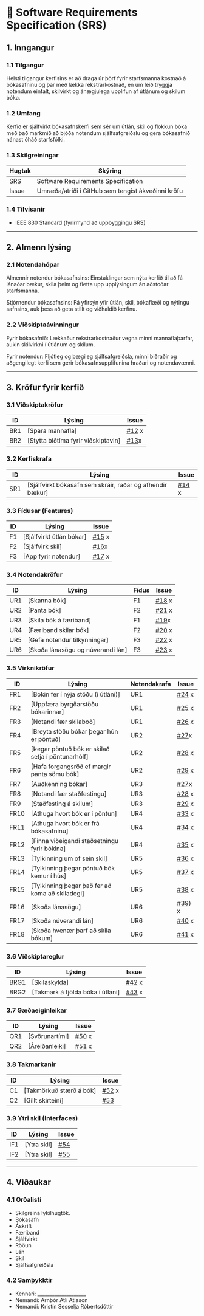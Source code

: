 # 📄 Software Requirements Specification (SRS)

## 1. Inngangur
### 1.1 Tilgangur
Helsti tilgangur kerfisins er að draga úr þörf fyrir starfsmanna kostnað á bókasafninu og þar með lækka rekstrarkostnað, en um leið tryggja notendum einfalt, skilvirkt og ánægjulega upplifun af útlánum og skilum bóka.

### 1.2 Umfang
Kerfið er sjálfvirkt bókasafnskerfi sem sér um útlán, skil og flokkun bóka með það markmið að bjóða notendum sjálfsafgreiðslu og gera bókasafnið nánast óháð starfsfólki.

### 1.3 Skilgreiningar
| Hugtak | Skýring |
|--------|---------|
| SRS | Software Requirements Specification |
| Issue | Umræða/atriði í GitHub sem tengist ákveðinni kröfu |

### 1.4 Tilvísanir
- IEEE 830 Standard (fyrirmynd að uppbyggingu SRS)

---

## 2. Almenn lýsing
### 2.1 Notendahópar
Almennir notendur bókasafnsins: Einstaklingar sem nýta kerfið til að fá lánaðar bækur, skila þeim og fletta upp upplýsingum án aðstoðar starfsmanna.

Stjórnendur bókasafnsins: Fá yfirsýn yfir útlán, skil, bókaflæði og nýtingu safnsins, auk þess að geta stillt og viðhaldið kerfinu.

### 2.2 Viðskiptaávinningur
Fyrir bókasafnið: Lækkaður rekstrarkostnaður vegna minni mannaflaþarfar, aukin skilvirkni í útlánum og skilum.

Fyrir notendur: Fljótleg og þægileg sjálfsafgreiðsla, minni biðraðir og aðgengilegt kerfi sem gerir bókasafnsupplifunina hraðari og notendavænni.

---

## 3. Kröfur fyrir kerfið

### 3.1 Viðskiptakröfur
| ID  | Lýsing | Issue |
|-----|--------|-------|
| BR1 | [Spara mannafla] | [#12](https://github.com/ArnthorAtli/Krofugreiningar-Verkefni-1/issues/1#issue-3363417922) x|
| BR2 | [Stytta biðtíma fyrir viðskiptavin] | [#13](https://github.com/ArnthorAtli/Krofugreiningar-Verkefni-1/issues/11#issue-3363615584)x|

### 3.2 Kerfiskrafa
| ID  | Lýsing | Issue |
|-----|--------|-------|
| SR1 | [Sjálfvirkt bókasafn sem skráir, raðar og afhendir bækur] | [#14](https://github.com/ArnthorAtli/Krofugreiningar-Verkefni-1/issues/9#issue-3363566402) x|

### 3.3 Fídusar (Features)
| ID  | Lýsing | Issue |
|-----|--------|-------|
| F1  | [Sjálfvirkt útlán bókar] | [#15](https://github.com/ArnthorAtli/Krofugreiningar-Verkefni-1/issues/5#issue-3363561987) x|
| F2  | [Sjálfvirk skil] | [#16](https://github.com/ArnthorAtli/Krofugreiningar-Verkefni-1/issues/12#issue-3369192476)x |
| F3  | [App fyrir notendur] | [#17](https://github.com/ArnthorAtli/Krofugreiningar-Verkefni-1/issues/13#issue-3369195393) x|

### 3.4 Notendakröfur
| ID  | Lýsing | Fídus | Issue |
|-----|--------|-------|-------|
| UR1 | [Skanna bók] | F1 | [#18](https://github.com/ArnthorAtli/Krofugreiningar-Verkefni-1/issues/10#issue-3363567049) x|
| UR2 | [Panta bók] | F2 | [#21](https://github.com/ArnthorAtli/Krofugreiningar-Verkefni-1/issues/16#issue-3369246924) x|
| UR3 | [Skila bók á færiband] | F1 | [#19](https://github.com/ArnthorAtli/Krofugreiningar-Verkefni-1/issues/14#issue-3369243076)x |
| UR4 | [Færiband skilar bók] | F2 | [#20](https://github.com/ArnthorAtli/Krofugreiningar-Verkefni-1/issues/15#issue-3369244935) x|
| UR5 | [Gefa notendur tilkynningar] | F3 | [#22](https://github.com/ArnthorAtli/Krofugreiningar-Verkefni-1/issues/17#issue-3369248798) x|
| UR6 | [Skoða lánasögu og núverandi lán] | F3 | [#23](https://github.com/ArnthorAtli/Krofugreiningar-Verkefni-1/issues/18#issue-3369250660) x|

### 3.5 Virknikröfur
| ID  | Lýsing | Notendakrafa | Issue |
|-----|--------|--------------|-------|
| FR1 | [Bókin fer í nýja stöðu (í útláni)] | UR1 | [#24](https://github.com/ArnthorAtli/Krofugreiningar-Verkefni-1/issues/6#issue-3363564012) x|
| FR2 | [Uppfæra byrgðarstöðu bókarinnar] | UR1 | [#25](https://github.com/ArnthorAtli/Krofugreiningar-Verkefni-1/issues/19) x|
| FR3 | [Notandi fær skilaboð] | UR1 | [#26](https://github.com/ArnthorAtli/Krofugreiningar-Verkefni-1/issues/20) x|
| FR4 | [Breyta stöðu bókar þegar hún er pöntuð] | UR2 | [#27](https://github.com/ArnthorAtli/Krofugreiningar-Verkefni-1/issues/24)x |
| FR5 | [Þegar pöntuð bók er skilað setja í pöntunarhólf] | UR2 | [#28](https://github.com/ArnthorAtli/Krofugreiningar-Verkefni-1/issues/25) x|
| FR6 | [Hafa forgangsröð ef margir panta sömu bók] | UR2 | [#29](https://github.com/ArnthorAtli/Krofugreiningar-Verkefni-1/issues/26) x|
| FR7 | [Auðkenning bókar] | UR3 | [#27](https://github.com/ArnthorAtli/Krofugreiningar-Verkefni-1/issues/21)x |
| FR8 | [Notandi fær staðfestingu] | UR3 | [#28](https://github.com/ArnthorAtli/Krofugreiningar-Verkefni-1/issues/22) x|
| FR9 | [Staðfesting á skilum] | UR3 | [#29](https://github.com/ArnthorAtli/Krofugreiningar-Verkefni-1/issues/23) x|
| FR10 | [Athuga hvort bók er í pöntun] | UR4 | [#33](https://github.com/ArnthorAtli/Krofugreiningar-Verkefni-1/issues/27) x|
| FR11 | [Athuga hvort bók er frá bókasafninu] | UR4 | [#34](https://github.com/ArnthorAtli/Krofugreiningar-Verkefni-1/issues/28) x|
| FR12 | [Finna viðeigandi staðsetningu fyrir bókina] | UR4 | [#35](https://github.com/ArnthorAtli/Krofugreiningar-Verkefni-1/issues/29) x|
| FR13 | [Tylkinning um of sein skil] | UR5 | [#36](https://github.com/ArnthorAtli/Krofugreiningar-Verkefni-1/issues/30) x|
| FR14 | [Tylkinning þegar pöntuð bók kemur í hús] | UR5 | [#37](https://github.com/ArnthorAtli/Krofugreiningar-Verkefni-1/issues/31) x|
| FR15 | [Tylkinning þegar það fer að koma að skiladegi] | UR5 | [#38](https://github.com/ArnthorAtli/Krofugreiningar-Verkefni-1/issues/32) x|
| FR16 | [Skoða lánasögu] | UR6 | [#39](https://github.com/ArnthorAtli/Krofugreiningar-Verkefni-1/issues/33)) x|
| FR17 | [Skoða núverandi lán] | UR6 | [#40](https://github.com/ArnthorAtli/Krofugreiningar-Verkefni-1/issues/34) x|
| FR18 | [Skoða hvenær þarf að skila bókum] | UR6 | [#41](https://github.com/ArnthorAtli/Krofugreiningar-Verkefni-1/issues/35) x|

### 3.6 Viðskiptareglur
| ID  | Lýsing | Issue |
|-----|--------|-------|
| BRG1 | [Skilaskylda] | [#42](https://github.com/ArnthorAtli/Krofugreiningar-Verkefni-1/issues/2) x|
| BRG2 | [Takmark á fjölda bóka í útláni] | [#43](https://github.com/ArnthorAtli/Krofugreiningar-Verkefni-1/issues/36) x|

### 3.7 Gæðaeiginleikar
| ID  | Lýsing | Issue |
|-----|--------|-------|
| QR1 | [Svörunartími] | [#50](https://github.com/ArnthorAtli/Krofugreiningar-Verkefni-1/issues/37) x|
| QR2 | [Áreiðanleiki] | [#51](https://github.com/ArnthorAtli/Krofugreiningar-Verkefni-1/issues/38) x|

### 3.8 Takmarkanir
| ID  | Lýsing | Issue |
|-----|--------|-------|
| C1 | [Takmörkuð stærð á bók] | [#52](https://github.com/ArnthorAtli/Krofugreiningar-Verkefni-1/issues/39) x|
| C2 | [Gillt skirteini] | [#53](https://github.com/ArnthorAtli/Krofugreiningar-Verkefni-1/issues/40) |

### 3.9 Ytri skil (Interfaces)
| ID  | Lýsing | Issue |
|-----|--------|-------|
| IF1 | [Ytra skil] | [#54](../../issues/54) |
| IF2 | [Ytra skil] | [#55](../../issues/55) |

---

## 4. Viðaukar
### 4.1 Orðalisti
- Skilgreina lykilhugtök.
- Bókasafn
- Áskrift
- Færiband
- Sjálfvirkt
- Röðun
- Lán
- Skil
- Sjálfsafgreiðsla

### 4.2 Samþykktir
- Kennari: ____________________  
- Nemandi: Arnþór Atli Atlason
- Nemandi: Kristín Sesselja Róbertsdóttir
